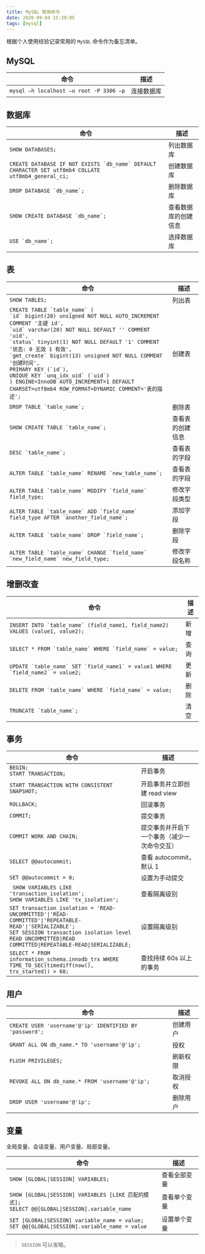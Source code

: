 ```yaml
---
title: MySQL 常用命令
date: 2020-09-04 15:39:05
tags: [mysql]
---
```


根据个人使用经验记录常用的 `MySQL` 命令作为备忘清单。

<!-- more -->

## MySQL

|命令|描述|
|--|--|
|` mysql –h localhost –u root -P 3306 –p `|连接数据库|

## 数据库

|命令|描述|
|--|--|
|`` SHOW DATABASES; ``|列出数据库|
|`` CREATE DATABASE IF NOT EXISTS `db_name` DEFAULT CHARACTER SET utf8mb4 COLLATE utf8mb4_general_ci; ``|创建数据库|
|`` DROP DATABASE `db_name`; ``|删除数据库|
|`` SHOW CREATE DATABASE `db_name`; ``|查看数据库的创建信息|
|`` USE `db_name`; ``|选择数据库|


## 表

|命令|描述|
|--|--|
|`` SHOW TABLES; ``|列出表|
|`` CREATE TABLE `table_name` ( `` </br> `` `id` bigint(20) unsigned NOT NULL AUTO_INCREMENT COMMENT '主键 id', `` </br> `` `uid` varchar(20) NOT NULL DEFAULT '' COMMENT 'uid', `` </br> `` `status` tinyint(1) NOT NULL DEFAULT '1' COMMENT '状态: 0 无效 1 有效', `` </br> `` `gmt_create` bigint(13) unsigned NOT NULL COMMENT '创建时间', `` </br> `` PRIMARY KEY (`id`), `` </br> `` UNIQUE KEY `unq_idx_uid` (`uid`) `` </br> `` ) ENGINE=InnoDB AUTO_INCREMENT=1 DEFAULT CHARSET=utf8mb4 ROW_FORMAT=DYNAMIC COMMENT='表的描述'; ``|创建表|
|`` DROP TABLE `table_name`; ``|删除表|
|`` SHOW CREATE TABLE `table_name`; ``|查看表的创建信息|
|`` DESC `table_name`; ``|查看表的字段|
|`` ALTER TABLE `table_name` RENAME `new_table_name`; ``|查看表的字段|
|`` ALTER TABLE `table_name` MODIFY `field_name` field_type; ``|修改字段类型|
|`` ALTER TABLE `table_name` ADD `field_name` field_type AFTER `another_field_name`; ``|添加字段|
|`` ALTER TABLE `table_name` DROP `field_name`; ``|删除字段|
|`` ALTER TABLE `table_name` CHANGE `field_name` `new_field_name` new_field_type; ``|修改字段名称|

## 增删改查

|命令|描述|
|--|--|
|`` INSERT INTO `table_name` (field_name1, field_name2) VALUES (value1, value2); ``|新增|
|`` SELECT * FROM `table_name` WHERE `field_name` = value; ``|查询|
|`` UPDATE `table_name` SET `field_name1` = value1 WHERE `field_name2` = value2; ``|更新|
|`` DELETE FROM `table_name` WHERE `field_name` = value; ``|删除|
|`` TRUNCATE `table_name`; ``|清空|

## 事务

|命令|描述|
|--|--|
|` BEGIN; ` </br> ` START TRANSACTION; `|开启事务|
|` START TRANSACTION WITH CONSISTENT SNAPSHOT; `|开启事务并立即创建 read view|
|` ROLLBACK; `|回滚事务|
|` COMMIT; `|提交事务|
|` COMMIT WORK AND CHAIN; `|提交事务并开启下一个事务（减少一次命令交互）|
|` SELECT @@autocommit; `|查看 autocommit，默认 1|
|` SET @@autocommit = 0; `|设置为手动提交|
|` SHOW VARIABLES LIKE 'transaction_isolation';` </br> ` SHOW VARIABLES LIKE 'tx_isolation'; `|查看隔离级别|
|` SET transaction_isolation = 'READ-UNCOMMITTED'\|'READ-COMMITTED'\|'REPEATABLE-READ'\|'SERIALIZABLE'; ` </br> ` SET SESSION transaction isolation level READ UNCOMMITTED\|READ COMMITTED\|REPEATABLE-READ\|SERIALIZABLE; `|设置隔离级别|
|` SELECT * FROM information_schema.innodb_trx WHERE TIME_TO_SEC(timediff(now(), trx_started)) > 60; `|查找持续 60s 以上的事务|

## 用户

|命令|描述|
|--|--|
|` CREATE USER 'username'@'ip' IDENTIFIED BY 'password'; `|创建用户|
|` GRANT ALL ON db_name.* TO 'username'@'ip'; `|授权|
|` FLUSH PRIVILEGES; `|刷新权限|
|` REVOKE ALL ON db_name.* FROM 'username'@'ip'; `|取消授权|
|` DROP USER 'username'@'ip'; `|删除用户|

## 变量

全局变量、会话变量、用户变量、局部变量。

|命令|描述|
|--|--|
|` SHOW [GLOBAL\|SESSION] VARIABLES; `|查看全部变量|
|` SHOW [GLOBAL\|SESSION] VARIABLES [LIKE 匹配的模式]; ` </br> ` SELECT @@[GLOBAL\|SESSION].variable_name `|查看单个变量|
|` SET [GLOBAL\|SESSION] variable_name = value; ` </br> ` SET @@[GLOBAL\|SESSION].variable_name = value `|设置单个变量|

> `SESSION` 可以省略。
